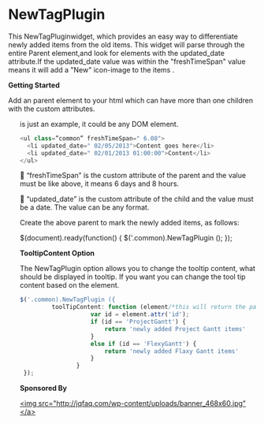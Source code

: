 NewTagPlugin
============

This NewTagPluginwidget, which provides an easy way to differentiate newly added items from the old items.
This widget will parse through the entire Parent element,and look for elements with the updated_date attribute.If the updated_date  value was within the "freshTimeSpan" value means it will add a "New" icon-image to the items .

<strong>Getting Started</strong>

Add an parent element to your html which can have more than one children with the custom attributes. <ul> is just an example, it could be any DOM element.
`````javascript
<ul class=”common” freshTimeSpan=" 6.08">
  <li updated_date=" 02/05/2013">Content goes here</li>
  <li updated_date=" 02/01/2013 01:00:00">Content</li>
</ul>
`````
	“freshTimeSpan” is the custom attribute of the parent and the value must be like above, it means 6 days and 8 hours.

	“updated_date” is the custom attribute of the child and the value must be a date. The value can be any format.

Create the above parent to mark the newly added items, as follows:

$(document).ready(function() { $('.common).NewTagPlugin (); });

<strong>TooltipContent Option</strong>

The NewTagPlugin option allows you to change the tooltip content, what should be displayed in tooltip. If you want you can change the tool tip content based on the element.
`````javascript
$('.common).NewTagPlugin ({
         toolTipContent: function (element/*this will return the parent element*/) {
                    var id = element.attr('id');
                    if (id == 'ProjectGantt') {
                        return 'newly added Project Gantt items'
                    }
                    else if (id == 'FlexyGantt') {
                        return 'newly added Flaxy Gantt items'
                    }
                }
 });
`````
<strong>Sponsored By</strong><div><a href="http://radiantq.com/"><img src="http://jqfaq.com/wp-content/uploads/banner_468x60.jpg"</a></div>
